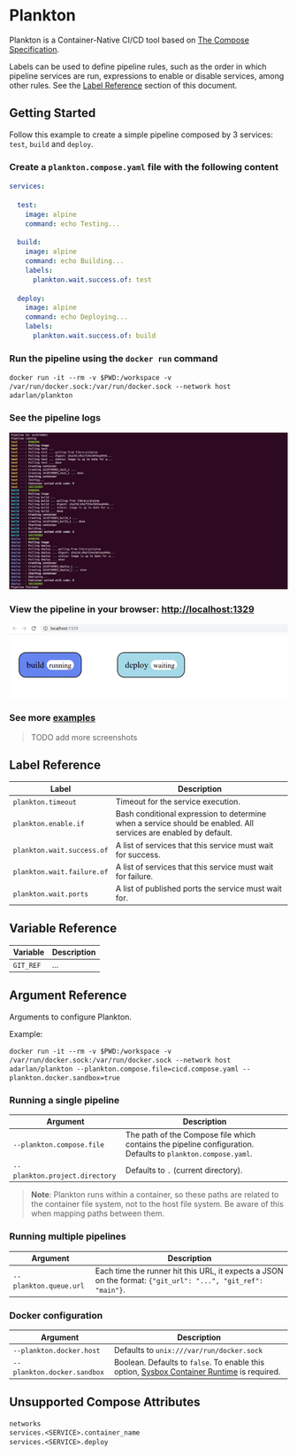 # Plankton

Plankton is a Container-Native CI/CD tool based on [The Compose Specification](https://github.com/compose-spec/compose-spec/blob/master/spec.md).

Labels can be used to define pipeline rules, such as the order in which pipeline services are run, expressions to enable or disable services, among other rules.
See the [Label Reference](#label-reference) section of this document.

## Getting Started

Follow this example to create a simple pipeline composed by 3 services:
`test`, `build` and `deploy`.

### Create a `plankton.compose.yaml` file with the following content

```yaml
services:

  test:
    image: alpine
    command: echo Testing...

  build:
    image: alpine
    command: echo Building...
    labels:
      plankton.wait.success.of: test

  deploy:
    image: alpine
    command: echo Deploying...
    labels:
      plankton.wait.success.of: build
```

### Run the pipeline using the `docker run` command

```shell
docker run -it --rm -v $PWD:/workspace -v /var/run/docker.sock:/var/run/docker.sock --network host adarlan/plankton
```

### See the pipeline logs

![Pipeline logs](screenshots/pipeline-logs.png)

### View the pipeline in your browser: [http://localhost:1329](http://localhost:1329)

![Pipeline page](screenshots/pipeline-page.png)

### See more [examples](examples)

> TODO add more screenshots

## Label Reference

| Label | Description |
| ----- | ----------- |
| `plankton.timeout` | Timeout for the service execution. |
| `plankton.enable.if` | Bash conditional expression to determine when a service should be enabled. All services are enabled by default. |
| `plankton.wait.success.of` | A list of services that this service must wait for success. |
| `plankton.wait.failure.of` | A list of services that this service must wait for failure. |
| `plankton.wait.ports` | A list of published ports the service must wait for. |

## Variable Reference

| Variable | Description |
| -------- | ----------- |
| `GIT_REF` | ... |

## Argument Reference

Arguments to configure Plankton.

Example:

```shell
docker run -it --rm -v $PWD:/workspace -v /var/run/docker.sock:/var/run/docker.sock --network host adarlan/plankton --plankton.compose.file=cicd.compose.yaml --plankton.docker.sandbox=true
```

### Running a single pipeline

| Argument | Description |
| -------- | ----------- |
| `--plankton.compose.file` | The path of the Compose file which contains the pipeline configuration. Defaults to `plankton.compose.yaml`. |
| `--plankton.project.directory` | Defaults to `.` (current directory). |

> **Note**: Plankton runs within a container, so these paths are related to the container file system, not to the host file system. Be aware of this when mapping paths between them.

### Running multiple pipelines

| Argument | Description |
| -------- | ----------- |
| `--plankton.queue.url` | Each time the runner hit this URL, it expects a JSON on the format: `{"git_url": "...", "git_ref": "main"}`. |

### Docker configuration

| Argument | Description |
| -------- | ----------- |
| `--plankton.docker.host` | Defaults to `unix:///var/run/docker.sock` |
| `--plankton.docker.sandbox` | Boolean. Defaults to `false`. To enable this option, [Sysbox Container Runtime](https://github.com/nestybox/sysbox) is required. |

## Unsupported Compose Attributes

```txt
networks
services.<SERVICE>.container_name
services.<SERVICE>.deploy
```
